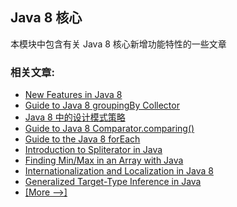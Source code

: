 ## Java 8 核心

本模块中包含有关 Java 8 核心新增功能特性的一些文章

### 相关文章: 
- [New Features in Java 8](https://www.baeldung.com/java-8-new-features)
- [Guide to Java 8 groupingBy Collector](https://www.baeldung.com/java-groupingby-collector)
- [Java 8 中的设计模式策略](https://www.ossez.com/t/java-8/13978)
- [Guide to Java 8 Comparator.comparing()](https://www.baeldung.com/java-8-comparator-comparing)
- [Guide to the Java 8 forEach](https://www.baeldung.com/foreach-java)
- [Introduction to Spliterator in Java](https://www.baeldung.com/java-spliterator)
- [Finding Min/Max in an Array with Java](https://www.baeldung.com/java-array-min-max)
- [Internationalization and Localization in Java 8](https://www.baeldung.com/java-8-localization)
- [Generalized Target-Type Inference in Java](https://www.baeldung.com/java-generalized-target-type-inference)
- [[More -->]](/core-java-modules/core-java-8-2)
